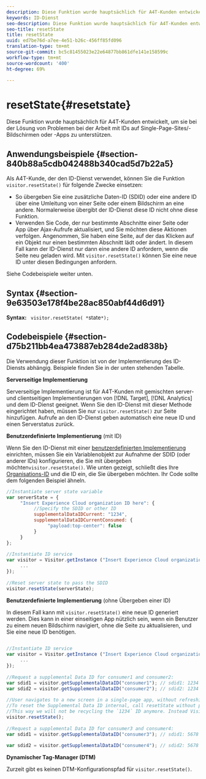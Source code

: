 ```yaml
---
description: Diese Funktion wurde hauptsächlich für A4T-Kunden entwickelt, um sie bei der Lösung von Problemen bei der Arbeit mit IDs auf Single-Page-Sites/-Bildschirmen oder -Apps zu unterstützen.
keywords: ID-Dienst
seo-description: Diese Funktion wurde hauptsächlich für A4T-Kunden entwickelt, um sie bei der Lösung von Problemen bei der Arbeit mit IDs auf Single-Page-Sites/-Bildschirmen oder -Apps zu unterstützen.
seo-title: resetState
title: resetState
uuid: ed7be76d-a7ee-4e51-b26c-456ff85fd096
translation-type: tm+mt
source-git-commit: bc5c81455023e22e64877bb861dfe141e158599c
workflow-type: tm+mt
source-wordcount: '400'
ht-degree: 69%

---
```



# resetState{#resetstate}

Diese Funktion wurde hauptsächlich für A4T-Kunden entwickelt, um sie bei der Lösung von Problemen bei der Arbeit mit IDs auf Single-Page-Sites/-Bildschirmen oder -Apps zu unterstützen.

## Anwendungsbeispiele {#section-840b88a5cdb042488b340cad5d7b22a5}

Als A4T-Kunde, der den ID-Dienst verwendet, können Sie die Funktion `visitor.resetState()` für folgende Zwecke einsetzen:

* So übergeben Sie eine zusätzliche Daten-ID (SDID) oder eine andere ID über eine Umleitung von einer Seite oder einem Bildschirm an eine andere. Normalerweise übergibt der ID-Dienst diese ID nicht ohne diese Funktion.
* Verwenden Sie Code, der nur bestimmte Abschnitte einer Seite oder App über Ajax-Aufrufe aktualisiert, und Sie möchten diese Aktionen verfolgen. Angenommen, Sie haben eine Seite, auf der das Klicken auf ein Objekt nur einen bestimmten Abschnitt lädt oder ändert. In diesem Fall kann der ID-Dienst nur dann eine andere ID anfordern, wenn die Seite neu geladen wird. Mit `visitor.resetState()` können Sie eine neue ID unter diesen Bedingungen anfordern.

Siehe Codebeispiele weiter unten.

## Syntax {#section-9e63503e178f4be28ac850abf44d6d91}

**Syntax:** ` visitor.resetState( *`state`*);`

## Codebeispiele {#section-d75b211bb4ea473887eb284de2ad838b}

Die Verwendung dieser Funktion ist von der Implementierung des ID-Diensts abhängig. Beispiele finden Sie in der unten stehenden Tabelle.

**Serverseitige Implementierung**

Serverseitige Implementierung ist für A4T-Kunden mit gemischten server- und clientseitigen Implementierungen von [!DNL Target], [!DNL Analytics] und dem ID-Dienst geeignet. Wenn Sie den ID-Dienst mit dieser Methode eingerichtet haben, müssen Sie nur `visitor.resetState()` zur Seite hinzufügen. Aufrufe an den ID-Dienst geben automatisch eine neue ID und einen Serverstatus zurück.

**Benutzerdefinierte Implementierung** (mit ID)

Wenn Sie den ID-Dienst mit einer [benutzerdefinierten Implementierung](../../implementation-guides/implementation-guides.md#section-2c4f2db1f9704315a7cccab6d2e07113) einrichten, müssen Sie ein Variablenobjekt zur Aufnahme der SDID (oder anderer IDs) konfigurieren, die Sie mit übergeben möchten`visitor.resetState()`. Wie unten gezeigt, schließt dies Ihre [Organisations-ID](../../reference/requirements.md#section-a02f537129a64ffbb690d5738d360c26) und die ID ein, die Sie übergeben möchten. Ihr Code sollte dem folgenden Beispiel ähneln.

```js
//Instantiate server state variable 
var serverState = { 
     "Insert Experience Cloud organization ID here": { 
          //Specify the SDID or other ID 
          supplementalDataIDCurrent: "1234", 
          supplementalDataIDCurrentConsumed: { 
               "payload:top-center": false 
          } 
     } 
}; 
 
//Instantiate ID service 
var visitor = Visitor.getInstance ("Insert Experience Cloud organization ID here", { 
     ... 
}); 
 
//Reset server state to pass the SDID 
visitor.resetState(serverState);
```

**Benutzerdefinierte Implementierung** (ohne Übergeben einer ID)

In diesem Fall kann mit `visitor.resetState()` eine neue ID generiert werden. Dies kann in einer einseitigen App nützlich sein, wenn ein Benutzer zu einem neuen Bildschirm navigiert, ohne die Seite zu aktualisieren, und Sie eine neue ID benötigen.

```js
 
//Instantiate ID service 
var visitor = Visitor.getInstance ("Insert Experience Cloud organization ID here", { 
     ... 
}); 
 
//Request a supplemental Data ID for consumer1 and consumer2: 
var sdid1 = visitor.getSupplementalDataID("consumer1"); // sdid1: 1234 
var sdid2 = visitor.getSupplementalDataID("consumer2"); // sdid2: 1234 
 
//User navigates to a new screen in a single-page app, without refreshing the page. 
//To reset the Supplemental Data ID internal, call resetState without passing any parameters. 
//This way we will not be recycling the `1234` ID anymore. Instead Visitor will generate a new supplemental Data ID going forward. 
visitor.resetState(); 
 
//Request a supplemental Data ID for consumer3 and consumer4: 
var sdid1 = visitor.getSupplementalDataID("consumer3"); // sdid1: 5678 
 
var sdid2 = visitor.getSupplementalDataID("consumer4"); // sdid2: 5678
```

**Dynamischer Tag-Manager (DTM)**

Zurzeit gibt es keinen DTM-Konfigurationspfad für `visitor.resetState()`.
